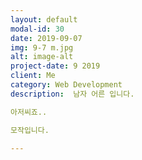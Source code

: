 ```yaml
---
layout: default
modal-id: 30
date: 2019-09-07
img: 9-7 m.jpg
alt: image-alt
project-date: 9 2019
client: Me
category: Web Development
description:  남자 어른 입니다.

아저씨죠..

모작입니다.

---
```

